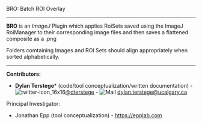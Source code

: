 BRO: Batch ROI Overlay
***

**BRO** is an *ImageJ* Plugin which applies RoiSets saved using the ImageJ RoiManager to their corresponding image files and then saves a flattened composite as a .png

Folders comtaining Images and ROI Sets should align appropriately when sorted alphabetically. 

***

**Contributors:**
- **Dylan Terstege*** (code/tool conceptualization/written documentation) - ![twitter-icon_16x16](https://user-images.githubusercontent.com/44174532/113163958-e3d3e400-91fd-11eb-8d79-17906d8d3f25.png)[@dterstege](https://twitter.com/dterstege) - ![Mail](https://user-images.githubusercontent.com/44174532/113164412-50e77980-91fe-11eb-9282-dd83852578ce.png)
<dylan.terstege@ucalgary.ca>


Principal Investigator:
- Jonathan Epp (tool conceptualization) - https://epplab.com
